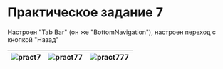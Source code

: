 # Практическое задание 7

Настроен "Tab Bar" (он же "BottomNavigation"), настроен переход с кнопкой "Назад"

| ![pract7](https://github.com/user-attachments/assets/bd8eeaa8-36d3-4fa3-9caf-6b82d515dd6b) | ![pract77](https://github.com/user-attachments/assets/f6332a65-9325-49bc-ae47-1908bd8bbf0a) | ![pract777](https://github.com/user-attachments/assets/53760132-86ad-4876-9386-ec2e2160c1c1) |
|---|---|---|
